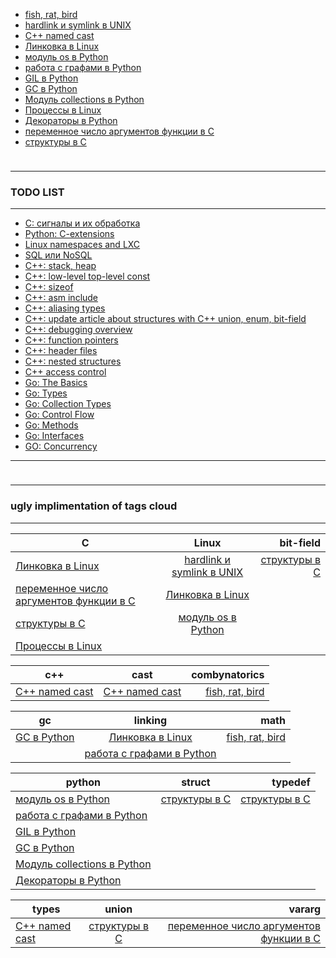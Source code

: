 <link rel="stylesheet" type="text/css" href="solarized-dark.css" />

* [fish, rat, bird](https://pimiento.github.io/fish_rat_or_bird.html "fish, rat, bird")
* [hardlink и symlink в UNIX](https://pimiento.github.io/unix_hardlink_symlink.html "hardlink и symlink в UNIX")
* [C++ named cast](https://pimiento.github.io/cast.html "C++ named cast")
* [Линковка в Linux](https://pimiento.github.io/linkers.html "Линковка в Linux")
* [модуль os в Python](https://pimiento.github.io/python_os.html "модуль os в Python")
* [работа с графами в Python](https://pimiento.github.io/python_graphs.html "работа с графами в Python")
* [GIL в Python](https://pimiento.github.io/python_gil.html "GIL в Python")
* [GC в Python](https://pimiento.github.io/python_gc.html "GC в Python")
* [Модуль collections в Python](https://pimiento.github.io/python_collections.html "Модуль collections в Python")
* [Процессы в Linux](https://pimiento.github.io/processes.html "Процессы в Linux")
* [Декораторы в Python](https://pimiento.github.io/decorators.html "Декораторы в Python")
* [переменное число аргументов функции в C](https://pimiento.github.io/c_varargs.html "переменное число аргументов функции в C")
* [структуры в C](https://pimiento.github.io/c_structures.html "структуры в C")
<div class="blank-field" style="height:10px"></div>

---

### TODO LIST ###

---

* [C: сигналы и их обработка](#, "TODO")
* [Python: C-extensions](#, "TODO")
* [Linux namespaces and LXC](#, "TODO")
* [SQL или NoSQL](#, "TODO")
* [C++: stack, heap](#, "TODO")
* [C++: low-level top-level const](#, "TODO")
* [C++: sizeof](#, "TODO")
* [C++: asm include](#, "TODO")
* [C++: aliasing types](#, "TODO")
* [C++: update article about structures with C++ union, enum, bit-field](#, "TODO")
* [C++: debugging overview](#, "TODO")
* [C++: function pointers](#, "TODO")
* [C++: header files](#, "TODO")
* [C++: nested structures](#, "TODO")
* [C++ access control](#, "TODO")
* [Go: The Basics](#, "TODO")
* [Go: Types](#, "TODO")
* [Go: Collection Types](#, "TODO")
* [Go: Control Flow](#, "TODO")
* [Go: Methods](#, "TODO")
* [Go: Interfaces](#, "TODO")
* [GO: Concurrency](#, "TODO")

---

<div class="blank-field" style="height:10px"></div>

---

### ugly implimentation of tags cloud ###

---




C|Linux|bit-field
| --- |:---:|---:|
[Линковка в Linux](https://pimiento.github.io/linkers.html "Линковка в Linux")|[hardlink и symlink в UNIX](https://pimiento.github.io/unix_hardlink_symlink.html "hardlink и symlink в UNIX")|[структуры в C](https://pimiento.github.io/c_structures.html "структуры в C")
[переменное число аргументов функции в C](https://pimiento.github.io/c_varargs.html "переменное число аргументов функции в C")|[Линковка в Linux](https://pimiento.github.io/linkers.html "Линковка в Linux")|
[структуры в C](https://pimiento.github.io/c_structures.html "структуры в C")|[модуль os в Python](https://pimiento.github.io/python_os.html "модуль os в Python")|
|[Процессы в Linux](https://pimiento.github.io/processes.html "Процессы в Linux")|



c++|cast|combynatorics
| --- |:---:|---:|
[C++ named cast](https://pimiento.github.io/cast.html "C++ named cast")|[C++ named cast](https://pimiento.github.io/cast.html "C++ named cast")|[fish, rat, bird](https://pimiento.github.io/fish_rat_or_bird.html "fish, rat, bird")



gc|linking|math
| --- |:---:|---:|
[GC в Python](https://pimiento.github.io/python_gc.html "GC в Python")|[Линковка в Linux](https://pimiento.github.io/linkers.html "Линковка в Linux")|[fish, rat, bird](https://pimiento.github.io/fish_rat_or_bird.html "fish, rat, bird")
||[работа с графами в Python](https://pimiento.github.io/python_graphs.html "работа с графами в Python")



python|struct|typedef
| --- |:---:|---:|
[модуль os в Python](https://pimiento.github.io/python_os.html "модуль os в Python")|[структуры в C](https://pimiento.github.io/c_structures.html "структуры в C")|[структуры в C](https://pimiento.github.io/c_structures.html "структуры в C")
[работа с графами в Python](https://pimiento.github.io/python_graphs.html "работа с графами в Python")||
[GIL в Python](https://pimiento.github.io/python_gil.html "GIL в Python")||
[GC в Python](https://pimiento.github.io/python_gc.html "GC в Python")||
[Модуль collections в Python](https://pimiento.github.io/python_collections.html "Модуль collections в Python")||
[Декораторы в Python](https://pimiento.github.io/decorators.html "Декораторы в Python")||



types|union|vararg
| --- |:---:|---:|
[C++ named cast](https://pimiento.github.io/cast.html "C++ named cast")|[структуры в C](https://pimiento.github.io/c_structures.html "структуры в C")|[переменное число аргументов функции в C](https://pimiento.github.io/c_varargs.html "переменное число аргументов функции в C")
